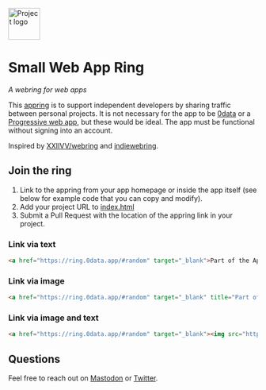 <a href="https://ring.0data.app"><img alt="Project logo" src="https://rosano.s3.amazonaws.com/public/swar/identity.svg" width="64" /></a>

# Small Web App Ring

_A webring for web apps_

This <a href="https://ring.0data.app">appring</a> is to support independent developers by sharing traffic between personal projects. It is not necessary for the app to be [0data](https://0data.app) or a [Progressive web app](https://en.wikipedia.org/wiki/Progressive_web_application), but these would be ideal. The app must be functional without signing into an account.

Inspired by [XXIIVV/webring](https://github.com/XXIIVV/webring) and [indiewebring](https://indieweb.org/indiewebring).

## Join the ring

1. Link to the appring from your app homepage or inside the app itself (see below for example code that you can copy and modify).
2. Add your project URL to [index.html](https://github.com/0dataapp/lap/edit/master/index.html)
3. Submit a Pull Request with the location of the appring link in your project.

### Link via text

```html
<a href="https://ring.0data.app/#random" target="_blank">Part of the Appring</a>
```

### Link via image

```html
<a href="https://ring.0data.app/#random" target="_blank" title="Part of the Appring"><img src="https://ring.0data.app/identity.svg" width="24" /></a>
```

### Link via image and text

```html
<a href="https://ring.0data.app/#random" target="_blank"><img src="https://ring.0data.app/identity.svg" width="24" align="left" hspace="4" role="presentation" /> Part of the Appring</a>
```

## Questions

Feel free to reach out on [Mastodon](https://merveilles.town/@rosano) or [Twitter](https://twitter.com/rosano).

